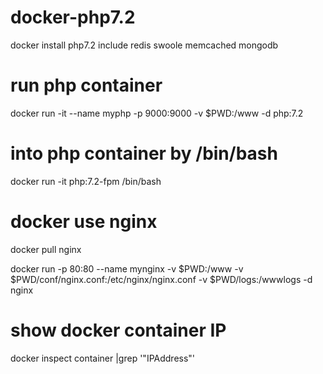 # docker-php7.2
docker install php7.2 include redis swoole memcached mongodb

# run php container
docker run -it --name myphp -p 9000:9000 -v $PWD:/www -d php:7.2

# into php container by /bin/bash
docker run -it  php:7.2-fpm /bin/bash

# docker use nginx
docker pull nginx

docker run -p 80:80 --name mynginx -v $PWD:/www -v $PWD/conf/nginx.conf:/etc/nginx/nginx.conf -v $PWD/logs:/wwwlogs  -d nginx 

# show docker container IP
docker inspect container |grep '"IPAddress"'
